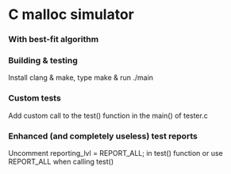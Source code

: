 # C malloc simulator
### With best-fit algorithm

### Building & testing

Install clang & make, type make & run ./main

### Custom tests
Add custom call to the test() function in the main() of tester.c

### Enhanced (and completely useless) test reports
Uncomment reporting_lvl = REPORT_ALL; in test() function or use REPORT_ALL when calling test()
